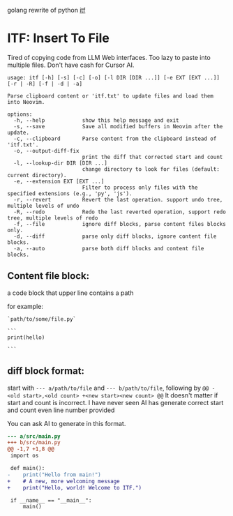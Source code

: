 golang rewrite of python [itf](https://github.com/sokinpui/itf)

# ITF: Insert To File

Tired of copying code from LLM Web interfaces.
Too lazy to paste into multiple files.
Don't have cash for Cursor AI.

```
usage: itf [-h] [-s] [-c] [-o] [-l DIR [DIR ...]] [-e EXT [EXT ...]] [-r | -R] [-f | -d | -a]

Parse clipboard content or 'itf.txt' to update files and load them into Neovim.

options:
  -h, --help            show this help message and exit
  -s, --save            Save all modified buffers in Neovim after the update.
  -c, --clipboard       Parse content from the clipboard instead of 'itf.txt'.
  -o, --output-diff-fix
                        print the diff that corrected start and count
  -l, --lookup-dir DIR [DIR ...]
                        change directory to look for files (default: current directory).
  -e, --extension EXT [EXT ...]
                        Filter to process only files with the specified extensions (e.g., 'py', 'js').
  -r, --revert          Revert the last operation. support undo tree, multiple levels of undo
  -R, --redo            Redo the last reverted operation, support redo tree, multiple levels of redo
  -f, --file            ignore diff blocks, parse content files blocks only.
  -d, --diff            parse only diff blocks, ignore content file blocks.
  -a, --auto            parse both diff blocks and content file blocks.

```

## Content file block:

a code block that upper line contains a path

for example:

````
`path/to/some/file.py`

```
print(hello)

```
````

## diff block format:

start with `--- a/path/to/file` and `--- b/path/to/file`, following by `@@ -<old start>,<old count> +<new start><new count> @@`
It doesn't matter if start and count is incorrect. I have never seen AI has generate correct start and count even line number provided

You can ask AI to generate in this format.

```diff
--- a/src/main.py
+++ b/src/main.py
@@ -1,7 +1,8 @@
 import os

 def main():
-    print("Hello from main!")
+    # A new, more welcoming message
+    print("Hello, world! Welcome to ITF.")

 if __name__ == "__main__":
     main()
```
